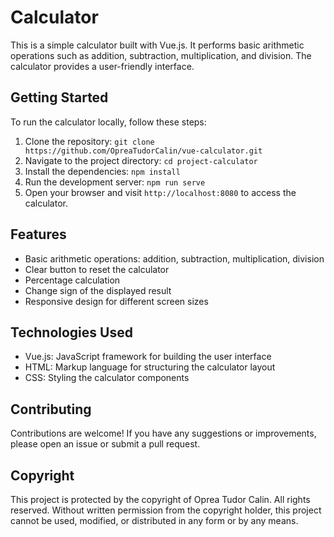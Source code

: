 # Calculator

This is a simple calculator built with Vue.js. It performs basic arithmetic operations such as addition, subtraction, multiplication, and division. The calculator provides a user-friendly interface.

## Getting Started

To run the calculator locally, follow these steps:

1. Clone the repository: `git clone https://github.com/OpreaTudorCalin/vue-calculator.git`
2. Navigate to the project directory: `cd project-calculator`
3. Install the dependencies: `npm install`
4. Run the development server: `npm run serve`
5. Open your browser and visit `http://localhost:8080` to access the calculator.

## Features

- Basic arithmetic operations: addition, subtraction, multiplication, division
- Clear button to reset the calculator
- Percentage calculation
- Change sign of the displayed result
- Responsive design for different screen sizes

## Technologies Used

- Vue.js: JavaScript framework for building the user interface
- HTML: Markup language for structuring the calculator layout
- CSS: Styling the calculator components

## Contributing

Contributions are welcome! If you have any suggestions or improvements, please open an issue or submit a pull request.

## Copyright

This project is protected by the copyright of Oprea Tudor Calin. All rights reserved. Without written permission from the copyright holder, this project cannot be used, modified, or distributed in any form or by any means.
